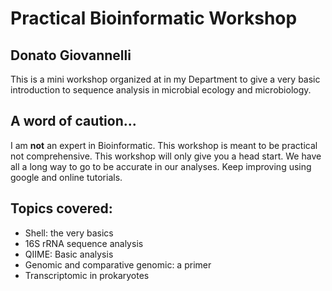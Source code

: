 Practical Bioinformatic Workshop
===============================

Donato Giovannelli
-------------------

This is a mini workshop organized at in my Department to give a very basic introduction to sequence analysis in microbial ecology and microbiology.

A word of caution...
---------------------

I am **not** an expert in Bioinformatic. This workshop is meant to be practical not comprehensive. This workshop will only give you a head start. We have all a long way to go to be accurate in our analyses. Keep improving using google and online tutorials.


Topics covered:
---------------

* Shell: the very basics
* 16S rRNA sequence analysis
* QIIME: Basic analysis
* Genomic and comparative genomic: a primer
* Transcriptomic in prokaryotes
